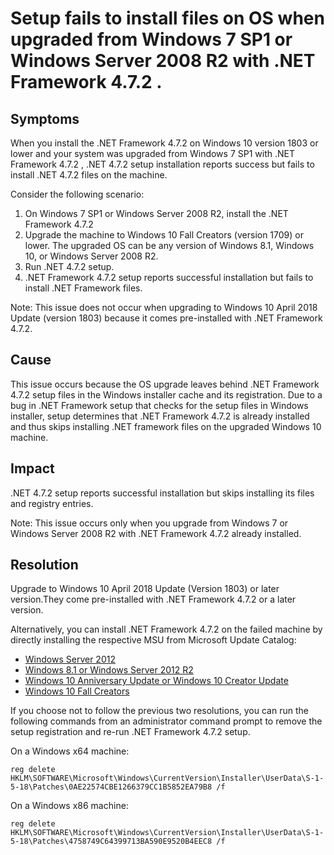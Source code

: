 # Setup fails to install files on OS when upgraded from Windows 7 SP1 or Windows Server 2008 R2 with .NET Framework 4.7.2 .

## Symptoms
When you install the .NET Framework 4.7.2 on Windows 10 version 1803 or lower and your system was upgraded from Windows 7 SP1 with .NET Framework 4.7.2 , .NET 4.7.2 setup installation reports success but fails to install .NET 4.7.2 files on the machine.

Consider the following scenario:
  1. On Windows 7 SP1 or Windows Server 2008 R2, install the .NET Framework 4.7.2
  2. Upgrade the machine to Windows 10 Fall Creators (version 1709) or lower. The upgraded OS can be any version of Windows 8.1, Windows 10, or Windows Server 2008 R2.
  3. Run .NET 4.7.2 setup.
  4. .NET Framework 4.7.2 setup reports successful installation but fails to install .NET Framework files.

Note: This issue does not occur when upgrading to Windows 10 April 2018 Update (version 1803) because it comes pre-installed with .NET Framework 4.7.2.

## Cause
This issue occurs because the OS upgrade leaves behind .NET Framework 4.7.2 setup files in the Windows installer cache and its registration. Due to a bug in .NET Framework setup that checks for the setup files in Windows installer, setup determines that .NET Framework 4.7.2 is already installed and thus skips installing .NET framework files on the upgraded Windows 10 machine.

## Impact
.NET 4.7.2 setup reports successful installation but skips installing its files and registry entries.

Note: This issue occurs only when you upgrade from Windows 7 or Windows Server 2008 R2 with .NET Framework 4.7.2 already installed.

## Resolution
Upgrade to Windows 10 April 2018 Update (Version 1803) or later version.They come pre-installed with .NET Framework 4.7.2 or a later version.

Alternatively, you can install .NET Framework 4.7.2 on the failed machine by directly installing the respective MSU from Microsoft Update Catalog:
* [Windows Server 2012](https://www.catalog.update.microsoft.com/Search.aspx?q=4054542)
* [Windows 8.1 or Windows Server 2012 R2](https://www.catalog.update.microsoft.com/Search.aspx?q=4054566)
* [Windows 10 Anniversary Update or Windows 10 Creator Update](https://www.catalog.update.microsoft.com/Search.aspx?q=4054590)
* [Windows 10 Fall Creators ](https://www.catalog.update.microsoft.com/Search.aspx?q=4073120)

If you choose not to follow the previous two resolutions, you can run the following commands from an administrator command prompt to remove the setup registration and re-run .NET Framework 4.7.2 setup.

On a Windows x64 machine:
```
reg delete HKLM\SOFTWARE\Microsoft\Windows\CurrentVersion\Installer\UserData\S-1-5-18\Patches\0AE22574CBE1266379CC1B5852EA79B8 /f
```

On a Windows x86 machine:
```
reg delete HKLM\SOFTWARE\Microsoft\Windows\CurrentVersion\Installer\UserData\S-1-5-18\Patches\4758749C64399713BA590E9520B4EEC8 /f
```
